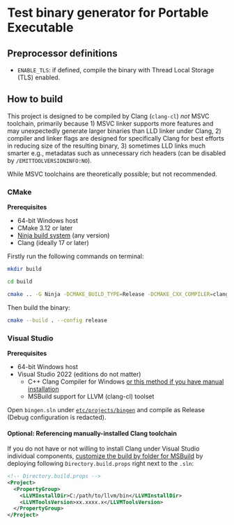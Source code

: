 # Test binary generator for Portable Executable

## Preprocessor definitions

- `ENABLE_TLS`: if defined, compile the binary with Thread Local Storage (TLS) enabled.

## How to build

This project is designed to be compiled by Clang (`clang-cl`) _not_ MSVC toolchain, primarily because 1) MSVC linker supports more features and may unexpectedly generate larger binaries than LLD linker under Clang, 2) compiler and linker flags are designed for specifically Clang for best efforts in reducing size of the resulting binary, 3) sometimes LLD links much smarter e.g., metadatas such as unnecessary rich headers (can be disabled by `/EMITTOOLVERSIONINFO:NO`).

While MSVC toolchains are theoretically possible; but not recommended.

### CMake

**Prerequisites**
- 64-bit Windows host
- CMake 3.12 or later
- [Ninja build system](https://ninja-build.org) (any version)
- Clang (ideally 17 or later)

Firstly run the following commands on terminal:

```bash
mkdir build
```

```bash
cd build
```

```bash
cmake .. -G Ninja -DCMAKE_BUILD_TYPE=Release -DCMAKE_CXX_COMPILER=clang-cl
```

Then build the binary:

```bash
cmake --build . --config release
```

### Visual Studio

**Prerequisites**
- 64-bit Windows host
- Visual Studio 2022 (editions do not matter)
  - C++ Clang Compiler for Windows [or this method if you have manual installation](#optional-referencing-manually-installed-clang-toolchain)
  - MSBuild support for LLVM (clang-cl) toolset

Open `bingen.sln` under [`etc/projects/bingen`](etc/projects/bingen/) and compile as Release (Debug configuration is redacted).

#### Optional: Referencing manually-installed Clang toolchain

If you do not have or not willing to install Clang under Visual Studio individual components, [customize the build by folder for MSBuild](https://learn.microsoft.com/en-us/visualstudio/msbuild/customize-by-directory?view=vs-2022) by deploying following `Directory.build.props` right next to the `.sln`:

```xml
<!-- Directory.build.props -->
<Project>
  <PropertyGroup>
    <LLVMInstallDir>C:/path/to/llvm/bin</LLVMInstallDir>
    <LLVMToolsVersion>xx.xxxx.x</LLVMToolsVersion>
  </PropertyGroup>
</Project>
```
